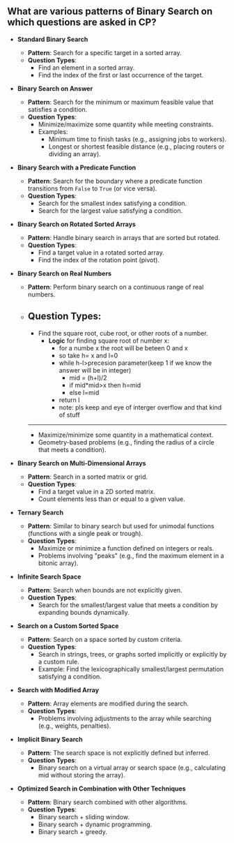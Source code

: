
## What are various patterns of Binary Search on which questions are asked in CP?

- **Standard Binary Search**
    - **Pattern**: Search for a specific target in a sorted array.
    - **Question Types**:
        - Find an element in a sorted array.
        - Find the index of the first or last occurrence of the target.

- **Binary Search on Answer**
    - **Pattern**: Search for the minimum or maximum feasible value that satisfies a condition.
    - **Question Types**:
        - Minimize/maximize some quantity while meeting constraints.
        - Examples:
            - Minimum time to finish tasks (e.g., assigning jobs to workers).
            - Longest or shortest feasible distance (e.g., placing routers or dividing an array).

- **Binary Search with a Predicate Function**
    - **Pattern**: Search for the boundary where a predicate function transitions from `False` to `True` (or vice versa).
    - **Question Types**:
        - Search for the smallest index satisfying a condition.
        - Search for the largest value satisfying a condition.

- **Binary Search on Rotated Sorted Arrays**
    - **Pattern**: Handle binary search in arrays that are sorted but rotated.
    - **Question Types**:
        - Find a target value in a rotated sorted array.
        - Find the index of the rotation point (pivot).

- **Binary Search on Real Numbers**
    - **Pattern**: Perform binary search on a continuous range of real numbers.
    - **Question Types**:
        ---
        - Find the square root, cube root, or other roots of a number.
            - **Logic** for finding square root of number x:
                - for a numbe x the root will be beteen 0 and x
                - so take h= x and l=0
                - while h-l>precesion parameter(keep 1 if we know the answer will be in integer)
                    - mid = (h+l)/2
                    - if mid*mid>x then h=mid
                    - else l=mid
                - return l
                - note: pls keep and eye of interger overflow and that kind of stuff
        ---
        - Maximize/minimize some quantity in a mathematical context.
        - Geometry-based problems (e.g., finding the radius of a circle that meets a condition).

- **Binary Search on Multi-Dimensional Arrays**
    - **Pattern**: Search in a sorted matrix or grid.
    - **Question Types**:
        - Find a target value in a 2D sorted matrix.
        - Count elements less than or equal to a given value.

- **Ternary Search**
    - **Pattern**: Similar to binary search but used for unimodal functions (functions with a single peak or trough).
    - **Question Types**:
        - Maximize or minimize a function defined on integers or reals.
        - Problems involving "peaks" (e.g., find the maximum element in a bitonic array).

- **Infinite Search Space**
    - **Pattern**: Search when bounds are not explicitly given.
    - **Question Types**:
        - Search for the smallest/largest value that meets a condition by expanding bounds dynamically.

- **Search on a Custom Sorted Space**
    - **Pattern**: Search on a space sorted by custom criteria.
    - **Question Types**:
        - Search in strings, trees, or graphs sorted implicitly or explicitly by a custom rule.
        - Example: Find the lexicographically smallest/largest permutation satisfying a condition.

- **Search with Modified Array**
    - **Pattern**: Array elements are modified during the search.
    - **Question Types**:
        - Problems involving adjustments to the array while searching (e.g., weights, penalties).

- **Implicit Binary Search**
    - **Pattern**: The search space is not explicitly defined but inferred.
    - **Question Types**:
        - Binary search on a virtual array or search space (e.g., calculating mid without storing the array).

- **Optimized Search in Combination with Other Techniques**
    - **Pattern**: Binary search combined with other algorithms.
    - **Question Types**:
        - Binary search + sliding window.
        - Binary search + dynamic programming.
        - Binary search + greedy.






